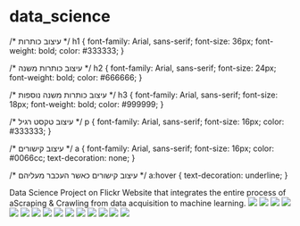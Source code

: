 # data_science
/* עיצוב כותרות */
h1 {
  font-family: Arial, sans-serif;
  font-size: 36px;
  font-weight: bold;
  color: #333333;
}

/* עיצוב כותרות משנה */
h2 {
  font-family: Arial, sans-serif;
  font-size: 24px;
  font-weight: bold;
  color: #666666;
}

/* עיצוב כותרות משנה נוספות */
h3 {
  font-family: Arial, sans-serif;
  font-size: 18px;
  font-weight: bold;
  color: #999999;
}

/* עיצוב טקסט רגיל */
p {
  font-family: Arial, sans-serif;
  font-size: 16px;
  color: #333333;
}

/* עיצוב קישורים */
a {
  font-family: Arial, sans-serif;
  font-size: 16px;
  color: #0066cc;
  text-decoration: none;
}

/* עיצוב קישורים כאשר העכבר מעליהם */
a:hover {
  text-decoration: underline;
}

Data Science Project on Flickr Website that integrates the entire process of aScraping &amp; Crawling  from data acquisition to machine learning.
![](images/1.jpg)
![](images/2.jpg)
![](images/4.jpg)
![](images/5.jpg)
![](images/6.jpg)
![](images/7.jpg)
![](images/8.jpg)
![](images/9.jpg)
![](images/10.jpg)
![](images/11.jpg)
![](images/12.jpg)
![](images/14.jpg)
![](images/15.jpg)
![](images/17.jpg)
![](images/18.jpg)
